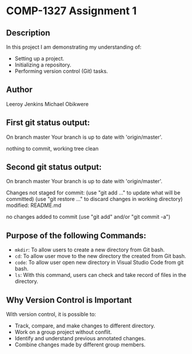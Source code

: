 # COMP-1327 Assignment 1

## Description

In this project I am demonstrating my understanding of:

- Setting up a project.
- Initializing a repository.
- Performing version control (Git) tasks.

## Author

Leeroy Jenkins
Michael Obikwere

## First git status output:

On branch master
Your branch is up to date with 'origin/master'.

nothing to commit, working tree clean

## Second git status output:

On branch master
Your branch is up to date with 'origin/master'.

Changes not staged for commit:
  (use "git add <file>..." to update what will be committed)
  (use "git restore <file>..." to discard changes in working directory)
        modified:   README.md

no changes added to commit (use "git add" and/or "git commit -a")

## Purpose of the following Commands:

- `mkdir`: To allow users to create a new directory from Git bash.
- `cd`: To allow user move to the new directory the created from 
Git bash.
- `code`: To allow user open new directory in Visual Studio Code 
from git bash.
- `ls`: With this command, users can check and take record of files
in the directory.

## Why Version Control is Important

With version control, it is possible to:

- Track, compare, and make changes to different directory.
- Work on a group project without conflit.
- Identify and understand previous annotated changes.
- Combine changes made by different group members.